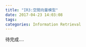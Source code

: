 ```yaml
---
title: "IR3:空間向量模型" 
date: 2017-04-23 14:03:08
tags:
categories: Information Retrieval
---
```

待完成....
